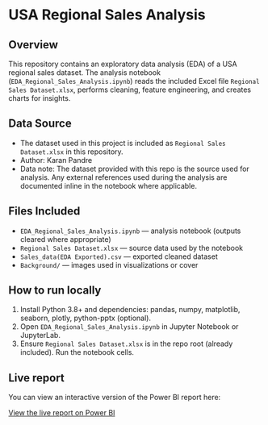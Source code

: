 # USA Regional Sales Analysis

## Overview
This repository contains an exploratory data analysis (EDA) of a USA regional sales dataset. The analysis notebook (`EDA_Regional_Sales_Analysis.ipynb`) reads the included Excel file `Regional Sales Dataset.xlsx`, performs cleaning, feature engineering, and creates charts for insights.

## Data Source
- The dataset used in this project is included as `Regional Sales Dataset.xlsx` in this repository.
- Author: Karan Pandre
- Data note: The dataset provided with this repo is the source used for analysis. Any external references used during the analysis are documented inline in the notebook where applicable.

## Files Included
- `EDA_Regional_Sales_Analysis.ipynb` — analysis notebook (outputs cleared where appropriate)
- `Regional Sales Dataset.xlsx` — source data used by the notebook
- `Sales_data(EDA Exported).csv` — exported cleaned dataset
- `Background/` — images used in visualizations or cover

## How to run locally
1. Install Python 3.8+ and dependencies: pandas, numpy, matplotlib, seaborn, plotly, python-pptx (optional).
2. Open `EDA_Regional_Sales_Analysis.ipynb` in Jupyter Notebook or JupyterLab.
3. Ensure `Regional Sales Dataset.xlsx` is in the repo root (already included). Run the notebook cells.

## Live report
You can view an interactive version of the Power BI report here:

[View the live report on Power BI]([https://app.powerbi.com/view?r=eyJrIjoiNzkzOGM0MDYtY2MyNS00N2UwLWExM2QtNDQxNGU4MjFkNTNiIiwidCI6IjZiYWI3NzY1LWMzODctNGQwZC05YmU3LTdmNTY3OTI1MTU5NCIsImMiOjEwfQ%3D%3D&embedImagePlaceholder=true](https://app.powerbi.com/view?r=eyJrIjoiNzkzOGM0MDYtY2MyNS00N2UwLWExM2QtNDQxNGU4MjFkNTNiIiwidCI6IjZiYWI3NzY1LWMzODctNGQwZC05YmU3LTdmNTY3OTI1MTU5NCIsImMiOjEwfQ%3D%3D&embedImagePlaceholder=true))


